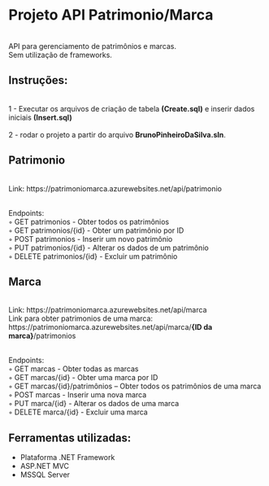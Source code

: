 # Projeto API Patrimonio/Marca

<br>API para gerenciamento de patrimônios e marcas.
<br>Sem utilização de frameworks.

<h2>Instruções:</h2>

<br>1 - Executar os arquivos de criação de tabela <b>(Create.sql)</b> e inserir dados iniciais <b>(Insert.sql)</b></br>
<br>2 - rodar o projeto a partir do arquivo <b>BrunoPinheiroDaSilva.sln</b>.</br>

<h2> Patrimonio </h2>
<br>Link: https://patrimoniomarca.azurewebsites.net/api/patrimonio

<br>Endpoints:
        <br>◦ GET patrimonios - Obter todos os patrimônios 
        <br>◦ GET patrimonios/{id} - Obter um patrimônio por ID 
        <br>◦ POST patrimonios - Inserir um novo patrimônio 
        <br>◦ PUT patrimonios/{id} - Alterar os dados de um patrimônio 
        <br>◦ DELETE patrimonios/{id} - Excluir um patrimônio 

<h2> Marca </h2>
<br>Link: https://patrimoniomarca.azurewebsites.net/api/marca
<br>Link para obter patrimonios de uma marca: https://patrimoniomarca.azurewebsites.net/api/marca/<b>{ID da marca}</b>/patrimonios

<br>Endpoints:
        <br>◦ GET marcas - Obter todas as marcas 
        <br>◦ GET marcas/{id} - Obter uma marca por ID 
        <br>◦ GET marcas/{id}/patrimônios – Obter todos os patrimônios de uma marca 
        <br>◦ POST marcas - Inserir uma nova marca 
        <br>◦ PUT marca/{id} - Alterar os dados de uma marca 
        <br>◦ DELETE marca/{id} - Excluir uma marca 


<h2>Ferramentas utilizadas: </h2>

- Plataforma .NET Framework
- ASP.NET MVC
- MSSQL Server
